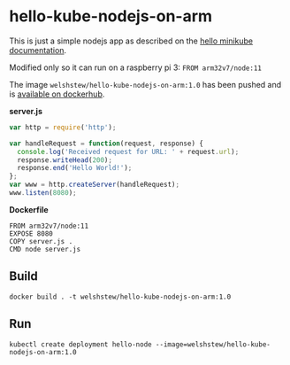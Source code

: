 # hello-kube-nodejs-on-arm

This is just a simple nodejs app as described on the [hello minikube documentation](https://kubernetes.io/docs/tutorials/hello-minikube/).

Modified only so it can run on a raspberry pi 3: `FROM arm32v7/node:11`

The image `welshstew/hello-kube-nodejs-on-arm:1.0` has been pushed and is [available on dockerhub](https://cloud.docker.com/repository/docker/welshstew/hello-kube-nodejs-on-arm).

__server.js__
```server.js
var http = require('http');

var handleRequest = function(request, response) {
  console.log('Received request for URL: ' + request.url);
  response.writeHead(200);
  response.end('Hello World!');
};
var www = http.createServer(handleRequest);
www.listen(8080);
```

__Dockerfile__

```text
FROM arm32v7/node:11
EXPOSE 8080
COPY server.js .
CMD node server.js
```

## Build

```text
docker build . -t welshstew/hello-kube-nodejs-on-arm:1.0
```

## Run

```text
kubectl create deployment hello-node --image=welshstew/hello-kube-nodejs-on-arm:1.0
```

